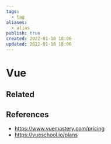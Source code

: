 ```yaml
---
tags:
  - tag
aliases:
  - alias
publish: true
created: 2022-01-18 18:06
updated: 2022-01-18 18:06
---
```


# Vue

## Related

## References

- https://www.vuemastery.com/pricing
- https://vueschool.io/plans
